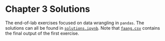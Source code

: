 # Chapter 3 Solutions

The end-of-lab exercises focused on data wrangling in `pandas`. The solutions can all be found in [`solutions.ipynb`](./solutions.ipynb). Note that [`faang.csv`](./faang.csv) contains the final output of the first exercise.
